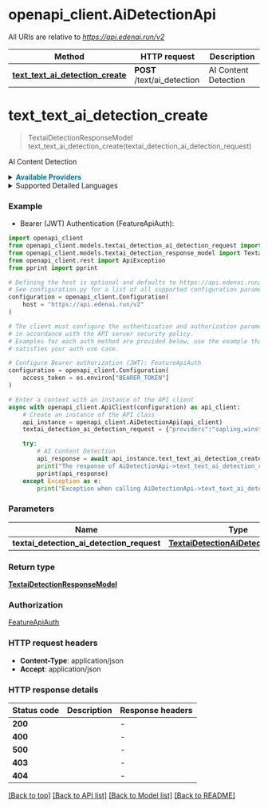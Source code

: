 # openapi_client.AiDetectionApi

All URIs are relative to *https://api.edenai.run/v2*

Method | HTTP request | Description
------------- | ------------- | -------------
[**text_text_ai_detection_create**](AiDetectionApi.md#text_text_ai_detection_create) | **POST** /text/ai_detection | AI Content Detection


# **text_text_ai_detection_create**
> TextaiDetectionResponseModel text_text_ai_detection_create(textai_detection_ai_detection_request)

AI Content Detection

<details><summary><strong style='color: #0072a3; cursor: pointer'>Available Providers</strong></summary>    |Provider|Version|Price|Billing unit| |----|-------|-----|------------| |**originalityai**|`v1`|0.01 (per 400 char)|400 char |**sapling**|`v1`|5.0 (per 1000000 char)|1000 char |**winstonai**|`v2`|14.0 (per 1000000 char)|1 char   </details>  <details><summary>Supported Detailed Languages</summary>      |Name|Value| |----|-----| |**Auto detection**|`auto-detect`|  </details>

### Example

* Bearer (JWT) Authentication (FeatureApiAuth):

```python
import openapi_client
from openapi_client.models.textai_detection_ai_detection_request import TextaiDetectionAiDetectionRequest
from openapi_client.models.textai_detection_response_model import TextaiDetectionResponseModel
from openapi_client.rest import ApiException
from pprint import pprint

# Defining the host is optional and defaults to https://api.edenai.run/v2
# See configuration.py for a list of all supported configuration parameters.
configuration = openapi_client.Configuration(
    host = "https://api.edenai.run/v2"
)

# The client must configure the authentication and authorization parameters
# in accordance with the API server security policy.
# Examples for each auth method are provided below, use the example that
# satisfies your auth use case.

# Configure Bearer authorization (JWT): FeatureApiAuth
configuration = openapi_client.Configuration(
    access_token = os.environ["BEARER_TOKEN"]
)

# Enter a context with an instance of the API client
async with openapi_client.ApiClient(configuration) as api_client:
    # Create an instance of the API class
    api_instance = openapi_client.AiDetectionApi(api_client)
    textai_detection_ai_detection_request = {"providers":"sapling,winstonai,originalityai","text":"The panther, also known as the black panther, is a magnificent and enigmatic creature that captivates the imagination of many. It is not a distinct species itself, but rather a melanistic variant of leopards and jaguars. The mesmerizing black coat of the panther is a result of a genetic mutation that increases the production of dark pigment, melanin.         Panthers are highly adaptable predators, found primarily in dense forests and jungles across Africa, Asia, and the Americas. Their stealthy nature and exceptional agility make them formidable hunters. They are solitary creatures, preferring to roam alone in their vast territories, which can span over a hundred square miles.         Equipped with incredible strength and sharp retractable claws, panthers are skilled climbers and swimmers. Their keen senses, including sharp vision and acute hearing, aid them in locating prey, often stalking their victims from the cover of trees or thick underbrush before launching a precise and powerful attack.         The diet of a panther consists mainly of deer, wild boar, and smaller mammals. However, they are opportunistic hunters and can also target livestock and domestic animals in areas where their habitats overlap with human settlements. Unfortunately, this sometimes leads to conflicts with humans, resulting in the panther being perceived as a threat.         Despite their association with darkness and mystery, panthers play a vital role in maintaining the balance of ecosystems. As apex predators, they help control populations of herbivores, preventing overgrazing and maintaining healthy prey dynamics.         Conservation efforts are crucial to the survival of panther populations worldwide. Habitat loss, poaching, and illegal wildlife trade pose significant threats to their existence. Various organizations and governments are working tirelessly to protect these magnificent creatures through initiatives such as establishing protected areas, promoting sustainable land use practices, and raising awareness about their importance in the natural world."} # TextaiDetectionAiDetectionRequest | 

    try:
        # AI Content Detection
        api_response = await api_instance.text_text_ai_detection_create(textai_detection_ai_detection_request)
        print("The response of AiDetectionApi->text_text_ai_detection_create:\n")
        pprint(api_response)
    except Exception as e:
        print("Exception when calling AiDetectionApi->text_text_ai_detection_create: %s\n" % e)
```



### Parameters


Name | Type | Description  | Notes
------------- | ------------- | ------------- | -------------
 **textai_detection_ai_detection_request** | [**TextaiDetectionAiDetectionRequest**](TextaiDetectionAiDetectionRequest.md)|  | 

### Return type

[**TextaiDetectionResponseModel**](TextaiDetectionResponseModel.md)

### Authorization

[FeatureApiAuth](../README.md#FeatureApiAuth)

### HTTP request headers

 - **Content-Type**: application/json
 - **Accept**: application/json

### HTTP response details

| Status code | Description | Response headers |
|-------------|-------------|------------------|
**200** |  |  -  |
**400** |  |  -  |
**500** |  |  -  |
**403** |  |  -  |
**404** |  |  -  |

[[Back to top]](#) [[Back to API list]](../README.md#documentation-for-api-endpoints) [[Back to Model list]](../README.md#documentation-for-models) [[Back to README]](../README.md)

